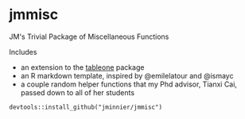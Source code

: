 # jmmisc

JM's Trivial Package of Miscellaneous Functions

Includes

- an extension to the [tableone](https://github.com/kaz-yos/tableone) package
- an R markdown template, inspired by @emilelatour and @ismayc
- a couple random helper functions that my Phd advisor, Tianxi Cai, passed down to all of her students


```
devtools::install_github("jminnier/jmmisc")
```
